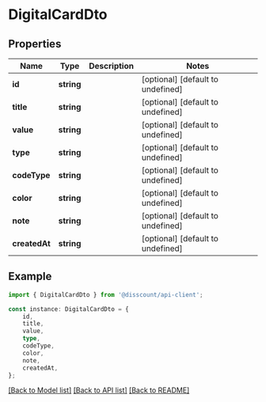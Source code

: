 # DigitalCardDto


## Properties

Name | Type | Description | Notes
------------ | ------------- | ------------- | -------------
**id** | **string** |  | [optional] [default to undefined]
**title** | **string** |  | [optional] [default to undefined]
**value** | **string** |  | [optional] [default to undefined]
**type** | **string** |  | [optional] [default to undefined]
**codeType** | **string** |  | [optional] [default to undefined]
**color** | **string** |  | [optional] [default to undefined]
**note** | **string** |  | [optional] [default to undefined]
**createdAt** | **string** |  | [optional] [default to undefined]

## Example

```typescript
import { DigitalCardDto } from '@disscount/api-client';

const instance: DigitalCardDto = {
    id,
    title,
    value,
    type,
    codeType,
    color,
    note,
    createdAt,
};
```

[[Back to Model list]](../README.md#documentation-for-models) [[Back to API list]](../README.md#documentation-for-api-endpoints) [[Back to README]](../README.md)
